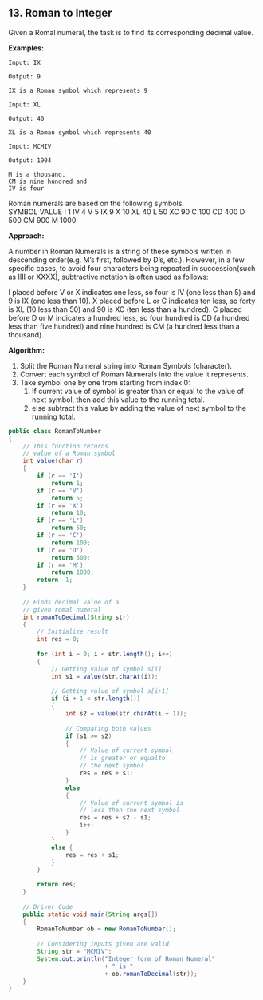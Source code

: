 ## 13. Roman to Integer

Given a Romal numeral, the task is to find its corresponding decimal value.

**Examples:** 

```
Input: IX

Output: 9

IX is a Roman symbol which represents 9 
```

```
Input: XL

Output: 40

XL is a Roman symbol which represents 40
```

```
Input: MCMIV

Output: 1904

M is a thousand, 
CM is nine hundred and 
IV is four
```

Roman numerals are based on the following symbols.  
SYMBOL       VALUE
  I            1
  IV           4
  V            5
  IX           9
  X            10
  XL           40
  L            50
  XC           90
  C            100
  CD           400
  D            500
  CM           900 
  M            1000

**Approach:**

A number in Roman Numerals is a string of these symbols written in descending order(e.g. M’s first, followed by D’s, etc.). However, in a few specific cases, to avoid four characters being repeated in succession(such as IIII or XXXX), subtractive notation is often used as follows: 

I placed before V or X indicates one less, so four is IV (one less than 5) and 9 is IX (one less than 10).
X placed before L or C indicates ten less, so forty is XL (10 less than 50) and 90 is XC (ten less than a hundred).
C placed before D or M indicates a hundred less, so four hundred is CD (a hundred less than five hundred) and nine hundred is CM (a hundred less than a thousand).

**Algorithm:**

1. Split the Roman Numeral string into Roman Symbols (character).
2. Convert each symbol of Roman Numerals into the value it represents.
3. Take symbol one by one from starting from index 0: 
    1. If current value of symbol is greater than or equal to the value of next symbol, then add this value to the running total.
    2. else subtract this value by adding the value of next symbol to the running total.

```java
public class RomanToNumber
{
    // This function returns
    // value of a Roman symbol
    int value(char r)
    {
        if (r == 'I')
            return 1;
        if (r == 'V')
            return 5;
        if (r == 'X')
            return 10;
        if (r == 'L')
            return 50;
        if (r == 'C')
            return 100;
        if (r == 'D')
            return 500;
        if (r == 'M')
            return 1000;
        return -1;
    }
 
    // Finds decimal value of a
    // given romal numeral
    int romanToDecimal(String str)
    {
        // Initialize result
        int res = 0;
 
        for (int i = 0; i < str.length(); i++)
        {
            // Getting value of symbol s[i]
            int s1 = value(str.charAt(i));
 
            // Getting value of symbol s[i+1]
            if (i + 1 < str.length())
            {
                int s2 = value(str.charAt(i + 1));
 
                // Comparing both values
                if (s1 >= s2)
                {
                    // Value of current symbol
                    // is greater or equalto
                    // the next symbol
                    res = res + s1;
                }
                else
                {
                    // Value of current symbol is
                    // less than the next symbol
                    res = res + s2 - s1;
                    i++;
                }
            }
            else {
                res = res + s1;
            }
        }
 
        return res;
    }
 
    // Driver Code
    public static void main(String args[])
    {
        RomanToNumber ob = new RomanToNumber();
 
        // Considering inputs given are valid
        String str = "MCMIV";
        System.out.println("Integer form of Roman Numeral"
                           + " is "
                           + ob.romanToDecimal(str));
    }
}
```